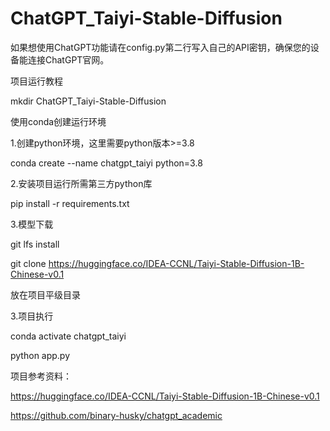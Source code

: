 # ChatGPT_Taiyi-Stable-Diffusion

如果想使用ChatGPT功能请在config.py第二行写入自己的API密钥，确保您的设备能连接ChatGPT官网。

项目运行教程

mkdir ChatGPT_Taiyi-Stable-Diffusion

使用conda创建运行环境

1.创建python环境，这里需要python版本>=3.8

conda create --name chatgpt_taiyi python=3.8

2.安装项目运行所需第三方python库

pip install -r requirements.txt

3.模型下载 

git lfs install 

git clone https://huggingface.co/IDEA-CCNL/Taiyi-Stable-Diffusion-1B-Chinese-v0.1

放在项目平级目录


3.项目执行

conda activate chatgpt_taiyi

python app.py

项目参考资料：

https://huggingface.co/IDEA-CCNL/Taiyi-Stable-Diffusion-1B-Chinese-v0.1

https://github.com/binary-husky/chatgpt_academic

